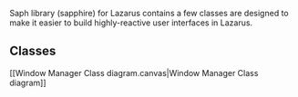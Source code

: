 Saph library (sapphire) for Lazarus contains a few classes are designed to make it easier to build highly-reactive user interfaces in Lazarus. 

## Classes
[[Window Manager Class diagram.canvas|Window Manager Class diagram]]
